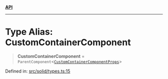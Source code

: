 [**API**](../../API.md)

***

# Type Alias: CustomContainerComponent

> **CustomContainerComponent** = `ParentComponent`\<[`CustomContainerComponentProps`](../interfaces/CustomContainerComponentProps.md)\>

Defined in: [src/solid/types.ts:15](https://github.com/inokawa/virtua/blob/a48577a29001b7d13366f89308b2cb5c0b65e4c0/src/solid/types.ts#L15)

